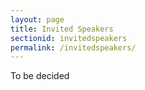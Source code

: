 ```yaml
---
layout: page
title: Invited Speakers
sectionid: invitedspeakers
permalink: /invitedspeakers/
---
```


To be decided
